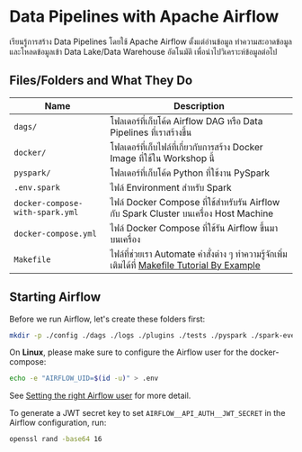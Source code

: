 # Data Pipelines with Apache Airflow

เรียนรู้การสร้าง Data Pipelines โดยใช้ Apache Airflow ตั้งแต่อ่านข้อมูล ทำความสะอาดข้อมูล
และโหลดข้อมูลเข้า Data Lake/Data Warehouse อัตโนมัติ เพื่อนำไปวิเคราะห์ข้อมูลต่อไป

## Files/Folders and What They Do

| Name | Description |
| - | - |
| `dags/` | โฟลเดอร์ที่เก็บโค้ด Airflow DAG หรือ Data Pipelines ที่เราสร้างขึ้น |
| `docker/` | โฟลเดอร์ที่เก็บไฟล์ที่เกี่ยวกับการสร้าง Docker Image ที่ใช้ใน Workshop นี้ |
| `pyspark/` | โฟลเดอร์ที่เก็บโค้ด Python ที่ใช้งาน PySpark |
| `.env.spark` | ไฟล์ Environment สำหรับ Spark |
| `docker-compose-with-spark.yml` | ไฟล์ Docker Compose ที่ใช้สำหรับรัน Airflow กับ Spark Cluster บนเครื่อง Host Machine |
| `docker-compose.yml` | ไฟล์ Docker Compose ที่ใช้รัน Airflow ขึ้นมาบนเครื่อง |
| `Makefile` | ไฟล์ที่ช่วยเรา Automate คำสั่งต่าง ๆ ทำความรู้จักเพิ่มเติมได้ที่ [Makefile Tutorial By Example](https://makefiletutorial.com/) |

## Starting Airflow

Before we run Airflow, let's create these folders first:

```sh
mkdir -p ./config ./dags ./logs ./plugins ./tests ./pyspark ./spark-events
```

On **Linux**, please make sure to configure the Airflow user for the
docker-compose:

```sh
echo -e "AIRFLOW_UID=$(id -u)" > .env
```

See [Setting the right Airflow
user](https://airflow.apache.org/docs/apache-airflow/stable/howto/docker-compose/index.html#setting-the-right-airflow-user)
for more detail.

To generate a JWT secret key to set `AIRFLOW__API_AUTH__JWT_SECRET` in the
Airflow configuration, run:

```bash
openssl rand -base64 16
```

